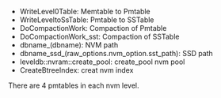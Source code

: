 - WriteLevel0Table: Memtable to Pmtable
- WriteLeveltoSsTable: Pmtable to SSTable
- DoCompactionWork: Compaction of Pmtable
- DoCompactionWork_sst: Compaction of SSTable
- dbname_(dbname): NVM path
- dbname_ssd_(raw_options.nvm_option.sst_path): SSD path
- leveldb::nvram::create_pool: create_pool nvm pool
- CreateBtreeIndex: creat nvm index
  
There are 4 pmtables in each nvm level.
